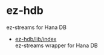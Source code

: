 # ez-hdb

ez-streams for Hana DB

* [ez-hdb/lib/index](lib/index.md)  
   ez-streams wrapper for Hana DB
